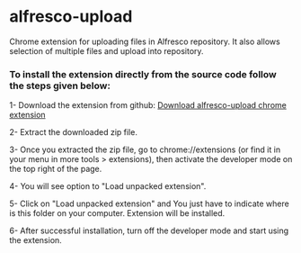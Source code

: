 alfresco-upload
===============

Chrome extension for uploading files in Alfresco repository. It also allows selection of multiple files and upload into repository. 


### To install the extension directly from the source code follow the steps given below:


1- Download the extension from github: [Download alfresco-upload chrome extension](https://github.com/abhinavmishra14/alfresco-upload/archive/master.zip)

2- Extract the downloaded zip file.

3- Once you extracted the zip file, go to chrome://extensions (or find it in your menu in more tools > extensions), then activate the developer mode on the top right of the page.

4- You will see option to "Load unpacked extension". 

5- Click on "Load unpacked extension" and You just have to indicate where is this folder on your computer. Extension will be installed. 

6- After successful installation, turn off the developer mode and start using the extension.

